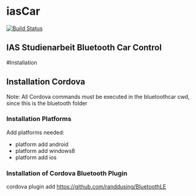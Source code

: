 iasCar
======

[![Build Status](https://magnum.travis-ci.com/pfried/iascar.svg?token=MViZPXDXmnKqVqrN56zX&branch=chrome)](https://magnum.travis-ci.com/pfried/iascar)

IAS Studienarbeit Bluetooth Car Control
---------------------------------------

#Installation

## Installation Cordova

Note: All Cordova commands must be executed in the bluetoothcar cwd, since this is the bluetooth folder

### Installation Platforms

Add platforms needed:

   * platform add android
   * platform add windows8
   * platform add ios

### Installation of Cordova Bluetooth Plugin

cordova plugin add https://github.com/randdusing/BluetoothLE
